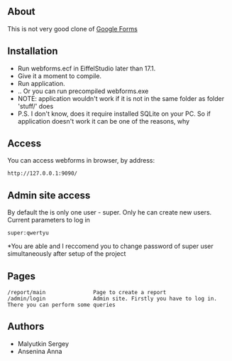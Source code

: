 ## About

This is not very good clone of [Google Forms](https://docs.google.com/forms/d/e/1FAIpQLSdDPiiYCzIba3_nE-410L1BeVtowHrnAw8ZIT2CafBfdaVPzg/viewform)

## Installation

 - Run webforms.ecf in EiffelStudio later than 17.1.
 - Give it a moment to compile.
 - Run application.
 - .. Or you can run precompiled webforms.exe
 - NOTE: application wouldn't work if it is not in the same folder as folder 'stuff/' does
 - P.S. I don't know, does it require installed SQLite on your PC. So if application doesn't work it can be one of the reasons, why

## Access

You can access webforms in browser, by address:

	http://127.0.0.1:9090/

## Admin site access

By default the is only one user - super. Only he can create new users. Current parameters to log in

```super:qwertyu```

*You are able and I reccomend you to change password of super user simultaneously after setup of the project

## Pages

	/report/main               Page to create a report
	/admin/login               Admin site. Firstly you have to log in. There you can perform some queries

## Authors
 
 - Malyutkin Sergey
 - Ansenina Anna
